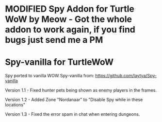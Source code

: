  # <b>MODIFIED Spy Addon for Turtle WoW by Meow - Got the whole addon to work again, if you find bugs just send me a PM</b>
# Spy-vanilla for TurtleWoW
Spy ported to vanilla WOW Spy-vanilla from: https://github.com/laytya/Spy-vanilla

Version 1.1 - Fixed hunter pets being shown as enemy players in the frames.

Version 1.2 - Added Zone "Nordanaar" to "Disable Spy while in these locations"

Version 1.3 - Fixed the error spam in chat when entering dungeons.
